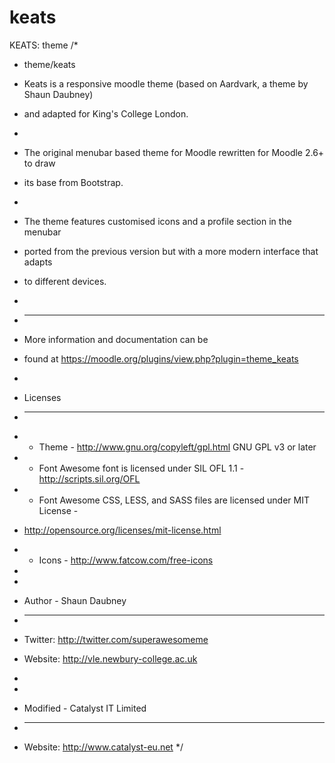 # keats
KEATS: theme
/*
 *  theme/keats

 *  Keats is a responsive moodle theme (based on Aardvark, a theme by Shaun Daubney)
 *  and adapted for King's College London.
 *
 *  The original menubar based theme for Moodle rewritten for Moodle 2.6+ to draw
 *  its base from Bootstrap.
 *
 *  The theme features customised icons and a profile section in the menubar
 *  ported from the previous version but with a more modern interface that adapts
 *  to different devices.
 *
 *  ------------------------------------------------------------------------------
 *  More information and documentation can be
 *  found at https://moodle.org/plugins/view.php?plugin=theme_keats
 *
 *  Licenses
 *  ------------------------------------------------------------------------------
 *  - Theme - http://www.gnu.org/copyleft/gpl.html GNU GPL v3 or later
 *  - Font Awesome font is licensed under SIL OFL 1.1 - http://scripts.sil.org/OFL
 *  - Font Awesome CSS, LESS, and SASS files are licensed under MIT License -
 *    http://opensource.org/licenses/mit-license.html
 *  - Icons - http://www.fatcow.com/free-icons
 *
 *
 *  Author - Shaun Daubney
 *  ------------------------------------------------------------------------------
 *  Twitter: http://twitter.com/superawesomeme
 *  Website: http://vle.newbury-college.ac.uk
 *
 *
 *  Modified - Catalyst IT Limited
 *  ------------------------------------------------------------------------------
 *  Website: http://www.catalyst-eu.net
 */
